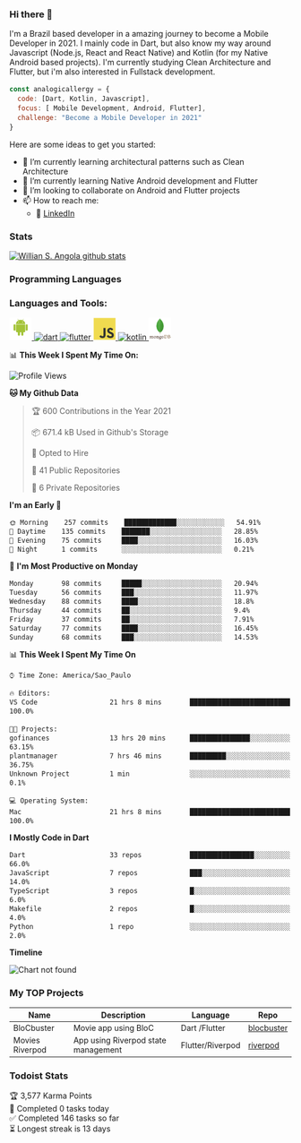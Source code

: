 ### Hi there 👋

I'm a Brazil based developer in a amazing journey to become a Mobile Developer in 2021. I mainly code in Dart, but also know my way around Javascript (Node.js, React and React Native) and Kotlin (for my Native Android based projects). I'm currently studying Clean Architecture and Flutter, but i'm also interested in Fullstack development.

```javascript
const analogicallergy = {
  code: [Dart, Kotlin, Javascript],
  focus: [ Mobile Development, Android, Flutter],
  challenge: "Become a Mobile Developer in 2021"
}
```

Here are some ideas to get you started:

- 🔭  I’m currently learning architectural patterns such as Clean Architecture
- 🌱  I’m currently learning Native Android development and Flutter
- 👯  I’m looking to collaborate on Android and Flutter projects
- 📫  How to reach me:
  -  :office: [LinkedIn](https://www.linkedin.com/in/wsabsi/)

### Stats

[![Willian S. Angola github stats](https://github-readme-stats.vercel.app/api?username=w0ken0ne&count_private=true&show_icons=true&theme=radical&hide_rank=false)](https://github.com/anuraghazra/github-readme-stats)

### Programming Languages

<h3 align="left">Languages and Tools:</h3>
<p align="left"> <a href="https://developer.android.com" target="_blank"> <img src="https://raw.githubusercontent.com/devicons/devicon/master/icons/android/android-original-wordmark.svg" alt="android" width="40" height="40"/> </a> <a href="https://dart.dev" target="_blank"> <img src="https://www.vectorlogo.zone/logos/dartlang/dartlang-icon.svg" alt="dart" width="40" height="40"/> </a> <a href="https://flutter.dev" target="_blank"> <img src="https://www.vectorlogo.zone/logos/flutterio/flutterio-icon.svg" alt="flutter" width="40" height="40"/> </a> <a href="https://developer.mozilla.org/en-US/docs/Web/JavaScript" target="_blank"> <img src="https://raw.githubusercontent.com/devicons/devicon/master/icons/javascript/javascript-original.svg" alt="javascript" width="40" height="40"/> </a> <a href="https://kotlinlang.org" target="_blank"> <img src="https://www.vectorlogo.zone/logos/kotlinlang/kotlinlang-icon.svg" alt="kotlin" width="40" height="40"/> </a> <a href="https://www.mongodb.com/" target="_blank"> <img src="https://raw.githubusercontent.com/devicons/devicon/master/icons/mongodb/mongodb-original-wordmark.svg" alt="mongodb" width="40" height="40"/> </a> </p>


📊 **This Week I Spent My Time On:**

<!--START_SECTION:waka-->
![Profile Views](http://img.shields.io/badge/Profile%20Views-0-blue)

**🐱 My Github Data** 

> 🏆 600 Contributions in the Year 2021
 > 
> 📦 671.4 kB Used in Github's Storage 
 > 
> 💼 Opted to Hire
 > 
> 📜 41 Public Repositories 
 > 
> 🔑 6 Private Repositories  
 > 
**I'm an Early 🐤** 

```text
🌞 Morning    257 commits    █████████████░░░░░░░░░░░░   54.91% 
🌆 Daytime    135 commits    ███████░░░░░░░░░░░░░░░░░░   28.85% 
🌃 Evening    75 commits     ████░░░░░░░░░░░░░░░░░░░░░   16.03% 
🌙 Night      1 commits      ░░░░░░░░░░░░░░░░░░░░░░░░░   0.21%

```
📅 **I'm Most Productive on Monday** 

```text
Monday       98 commits     █████░░░░░░░░░░░░░░░░░░░░   20.94% 
Tuesday      56 commits     ███░░░░░░░░░░░░░░░░░░░░░░   11.97% 
Wednesday    88 commits     ████░░░░░░░░░░░░░░░░░░░░░   18.8% 
Thursday     44 commits     ██░░░░░░░░░░░░░░░░░░░░░░░   9.4% 
Friday       37 commits     ██░░░░░░░░░░░░░░░░░░░░░░░   7.91% 
Saturday     77 commits     ████░░░░░░░░░░░░░░░░░░░░░   16.45% 
Sunday       68 commits     ███░░░░░░░░░░░░░░░░░░░░░░   14.53%

```


📊 **This Week I Spent My Time On** 

```text
⌚︎ Time Zone: America/Sao_Paulo

🔥 Editors: 
VS Code                  21 hrs 8 mins       █████████████████████████   100.0%

🐱‍💻 Projects: 
gofinances               13 hrs 20 mins      ███████████████░░░░░░░░░░   63.15% 
plantmanager             7 hrs 46 mins       █████████░░░░░░░░░░░░░░░░   36.75% 
Unknown Project          1 min               ░░░░░░░░░░░░░░░░░░░░░░░░░   0.1%

💻 Operating System: 
Mac                      21 hrs 8 mins       █████████████████████████   100.0%

```

**I Mostly Code in Dart** 

```text
Dart                     33 repos            ████████████████░░░░░░░░░   66.0% 
JavaScript               7 repos             ███░░░░░░░░░░░░░░░░░░░░░░   14.0% 
TypeScript               3 repos             █░░░░░░░░░░░░░░░░░░░░░░░░   6.0% 
Makefile                 2 repos             █░░░░░░░░░░░░░░░░░░░░░░░░   4.0% 
Python                   1 repo              ░░░░░░░░░░░░░░░░░░░░░░░░░   2.0%

```


**Timeline**

![Chart not found](https://raw.githubusercontent.com/w0ken0ne/w0ken0ne/main/charts/bar_graph.png) 


<!--END_SECTION:waka-->

### My TOP Projects

| Name            | Description                         | Language         | Repo                                                           |
| --------------- | ----------------------------------- | ---------------- | -------------------------------------------------------------- |
| BloCbuster      | Movie app using BloC                | Dart /Flutter    | [blocbuster](https://github.com/w0ken0ne/blocbuster)    |
| Movies Riverpod | App using Riverpod state management | Flutter/Riverpod | [riverpod](https://github.com/w0ken0ne/movies_riverpod) |

### Todoist Stats

<!-- TODO-IST:START -->
🏆  3,577 Karma Points           
🌸  Completed 0 tasks today           
✅  Completed 146 tasks so far           
⏳  Longest streak is 13 days
<!-- TODO-IST:END -->
